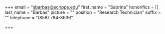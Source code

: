 +++
email = "sbarbas@scripps.edu"
first_name = "Sabrina"
honorifics = []
last_name = "Barbas"
picture = ""
position = "Research Technician"
suffix = ""
telephone = "(858) 784-8636"

+++
